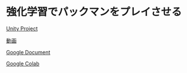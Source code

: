 # 強化学習でパックマンをプレイさせる
[Unity Project](ml-agents/Project)

[動画](Movies.md)

[Google Document](https://docs.google.com/document/d/1foN7ebwxkAJCYK8dvQsovrjAcATGQR-m7iK17SxDwik/edit?usp=sharing)

[Google Colab](https://colab.research.google.com/drive/1BV-NqxhN6CD7BcmE3mY0QqYGQuepyKDs?usp=sharing)
